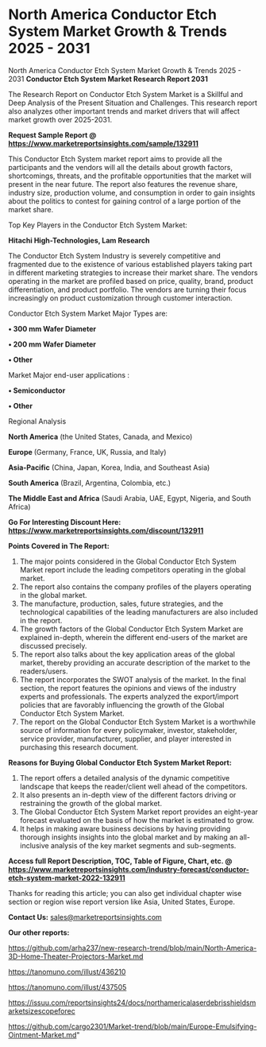 # North America Conductor Etch System Market Growth & Trends 2025 - 2031
North America Conductor Etch System Market Growth & Trends 2025 - 2031
<strong>Conductor Etch System Market Research Report 2031</strong>

The Research Report on Conductor Etch System Market is a Skillful and Deep Analysis of the Present Situation and Challenges. This research report also analyzes other important trends and market drivers that will affect market growth over 2025-2031.

<strong>Request Sample Report @ <a href=https://www.marketreportsinsights.com/sample/132911>https://www.marketreportsinsights.com/sample/132911</a></strong>

This Conductor Etch System market report aims to provide all the participants and the vendors will all the details about growth factors, shortcomings, threats, and the profitable opportunities that the market will present in the near future. The report also features the revenue share, industry size, production volume, and consumption in order to gain insights about the politics to contest for gaining control of a large portion of the market share.

Top Key Players in the Conductor Etch System Market:

<strong>Hitachi High-Technologies, Lam Research</strong>

The Conductor Etch System Industry is severely competitive and fragmented due to the existence of various established players taking part in different marketing strategies to increase their market share. The vendors operating in the market are profiled based on price, quality, brand, product differentiation, and product portfolio. The vendors are turning their focus increasingly on product customization through customer interaction.

Conductor Etch System Market Major Types are:

<strong>• 300 mm Wafer Diameter

• 200 mm Wafer Diameter

• Other</strong>

Market Major end-user applications :

<strong>• Semiconductor

• Other</strong>

Regional Analysis

</u><strong><b>North America</b></strong> (the United States, Canada, and Mexico)

<strong><b>Europe </b></strong>(Germany, France, UK, Russia, and Italy)

<strong><b>Asia-Pacific</b></strong> (China, Japan, Korea, India, and Southeast Asia)

<strong><b>South America</b></strong> (Brazil, Argentina, Colombia, etc.)

<strong><b>The Middle East and Africa</b></strong> (Saudi Arabia, UAE, Egypt, Nigeria, and South Africa)

<strong>Go For Interesting Discount Here: <a href=https://www.marketreportsinsights.com/discount/132911>https://www.marketreportsinsights.com/discount/132911</a></strong>

<strong>Points Covered in The Report:</strong>
<ol>
  <li>The major points considered in the Global Conductor Etch System Market report include the leading competitors operating in the global market.</li>
  <li>The report also contains the company profiles of the players operating in the global market.</li>
  <li>The manufacture, production, sales, future strategies, and the technological capabilities of the leading manufacturers are also included in the report.</li>
  <li>The growth factors of the Global Conductor Etch System Market are explained in-depth, wherein the different end-users of the market are discussed precisely.</li>
  <li>The report also talks about the key application areas of the global market, thereby providing an accurate description of the market to the readers/users.</li>
  <li>The report incorporates the SWOT analysis of the market. In the final section, the report features the opinions and views of the industry experts and professionals. The experts analyzed the export/import policies that are favorably influencing the growth of the Global Conductor Etch System Market.</li>
  <li>The report on the Global Conductor Etch System Market is a worthwhile source of information for every policymaker, investor, stakeholder, service provider, manufacturer, supplier, and player interested in purchasing this research document.</li>
</ol>
<strong>Reasons for Buying Global Conductor Etch System Market Report:</strong>

<ol>
  <li>The report offers a detailed analysis of the dynamic competitive landscape that keeps the reader/client well ahead of the competitors.</li>
  <li>It also presents an in-depth view of the different factors driving or restraining the growth of the global market.</li>
  <li>The Global Conductor Etch System Market report provides an eight-year forecast evaluated on the basis of how the market is estimated to grow.</li>
  <li>It helps in making aware business decisions by having providing thorough insights insights into the global market and by making an all-inclusive analysis of the key market segments and sub-segments.</li>
</ol>
<strong>Access full Report Description, TOC, Table of Figure, Chart, etc. @ <a href=https://www.marketreportsinsights.com/industry-forecast/conductor-etch-system-market-2022-132911>https://www.marketreportsinsights.com/industry-forecast/conductor-etch-system-market-2022-132911</a></strong>


Thanks for reading this article; you can also get individual chapter wise section or region wise report version like Asia, United States, Europe.

<strong>Contact Us:</strong>
sales@marketreportsinsights.com

<strong>Our other reports:</strong>

<a href=https://github.com/arha237/new-research-trend/blob/main/North-America-3D-Home-Theater-Projectors-Market.md>https://github.com/arha237/new-research-trend/blob/main/North-America-3D-Home-Theater-Projectors-Market.md</a>

<a href=https://tanomuno.com/illust/436210>https://tanomuno.com/illust/436210</a>

<a href=https://tanomuno.com/illust/437505>https://tanomuno.com/illust/437505</a>

<a href=https://issuu.com/reportsinsights24/docs/northamericalaserdebrisshieldsmarketsizescopeforec>https://issuu.com/reportsinsights24/docs/northamericalaserdebrisshieldsmarketsizescopeforec</a>

<a href=https://github.com/cargo2301/Market-trend/blob/main/Europe-Emulsifying-Ointment-Market.md>https://github.com/cargo2301/Market-trend/blob/main/Europe-Emulsifying-Ointment-Market.md</a>"
